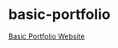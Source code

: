 # basic-portfolio

[Basic Portfolio Website](https://mdhcodes.github.io/basic-portfolio/index.html)
